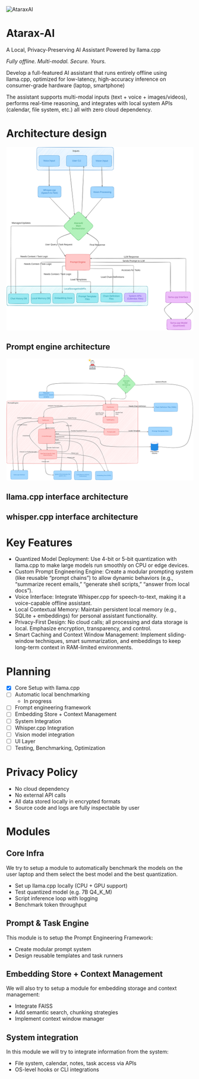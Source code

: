 <img src="https://github.com/user-attachments/assets/fdd8be29-ac97-4efc-8e5b-b559096e5234" alt="AtaraxAI" width="200">


# Atarax-AI

A Local, Privacy-Preserving AI Assistant Powered by llama.cpp

_Fully offline. Multi-modal. Secure. Yours._

Develop a full-featured AI assistant that runs entirely offline using llama.cpp, optimized for low-latency, high-accuracy inference on consumer-grade hardware (laptop, smartphone)

The assistant supports multi-modal inputs (text + voice + images/videos), performs real-time reasoning, and integrates with local system APIs (calendar, file system, etc.)  all with zero cloud dependency.



# Architecture design

![alt text](docs/architecture/HighLevelArchitecture.svg)

## Prompt engine architecture

![alt text](docs/architecture/architecture_pormpt_template.svg)


## llama.cpp interface architecture

## whisper.cpp interface architecture


# Key Features

- Quantized Model Deployment: Use 4-bit or 5-bit quantization with llama.cpp to make large models run smoothly on CPU or edge devices.
- Custom Prompt Engineering Engine: Create a modular prompting system (like reusable “prompt chains”) to allow dynamic behaviors (e.g., “summarize recent emails,” “generate shell scripts,” “answer from local docs”).
- Voice Interface: Integrate Whisper.cpp for speech-to-text, making it a voice-capable offline assistant.
- Local Contextual Memory: Maintain persistent local memory (e.g., SQLite + embeddings) for personal assistant functionality.
- Privacy-First Design: No cloud calls; all processing and data storage is local. Emphasize encryption, transparency, and control.
- Smart Caching and Context Window Management: Implement sliding-window techniques, smart summarization, and embeddings to keep long-term context in RAM-limited environments.


# Planning
  - [x] Core Setup with llama.cpp
  - [ ] Automatic local benchmarking
      - In progress
  - [ ] Frompt engineering framework
  - [ ] Embedding Store + Context Management
  - [ ] System Integration
  - [ ] Whisper.cpp Integration
  - [ ] Vision model integration
  - [ ] UI Layer
  - [ ] Testing, Benchmarking, Optimization 

# Privacy Policy

- No cloud dependency
- No external API calls
- All data stored locally in encrypted formats
- Source code and logs are fully inspectable by user

# Modules

## Core Infra

We try to setup a module to automatically benchmark the models on the user laptop and them select the best model and the best quantization. 

- Set up llama.cpp locally (CPU + GPU support)
- Test quantized model (e.g. 7B Q4_K_M)
- Script inference loop with logging
- Benchmark token throughput

## Prompt & Task Engine

This module is to setup the Prompt Engineering Framework:

- Create modular prompt system
- Design reusable templates and task runners

## Embedding Store + Context Management 

We will also try to setup a module for embedding storage and context management:

- Integrate FAISS
- Add semantic search, chunking strategies
- Implement context window manager


## System integration

In this module we will try to integrate information from the system:

- File system, calendar, notes, task access via APIs
- OS-level hooks or CLI integrations

## 

